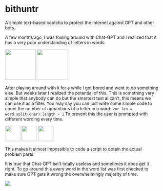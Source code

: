# bithuntr
A simple text-based captcha to protect the internet against GPT and other bots.

A few months ago, I was fooling around with Chat-GPT and I realized that it has a very poor understanding of letters in words.

<img src="https://github.com/Gabocota/bithuntr/assets/88735758/555c8055-98a6-4c01-b9bb-c7ef400d3c8f" height="100px">
<img src="https://github.com/Gabocota/bithuntr/assets/88735758/60151c07-029c-48f4-a41f-ca27984284f6" height="100px">

After playing around with it for a while I got bored and went to do something else. But weeks later I realized the potential of this. This is something very simple that anybody can do but the smartest text ai can’t, this means we can use it as a filter.
You may say you can just write some simple code to count the number of apparitions of a letter in a word:
```var len = word.split(char).length - 1```
To prevent this the user is prompted with different wording every time.

<img src="https://github.com/Gabocota/bithuntr/assets/88735758/b70c26d2-1f6d-4075-8787-c4e083371a7e" height="50px">
<img src="https://github.com/Gabocota/bithuntr/assets/88735758/72f0a335-e3c8-4792-b23d-e5d90ecec5bd" height="50px">
<img src="https://github.com/Gabocota/bithuntr/assets/88735758/e7aad896-23ef-4ccc-8d81-59069d81f7e8" height="50px">

This makes it almost impossible to code a script to obtain the actual problem parts.

It is true that Chat-GPT isn't totally useless and sometimes it does get it right. To go around this every word in the word list was first checked to make sure GPT gets it wrong the overwhelmingly majority of time.

<img src="https://github.com/Gabocota/bithuntr/assets/88735758/50358df4-a4d9-4387-a212-b6772e69d2f5">

